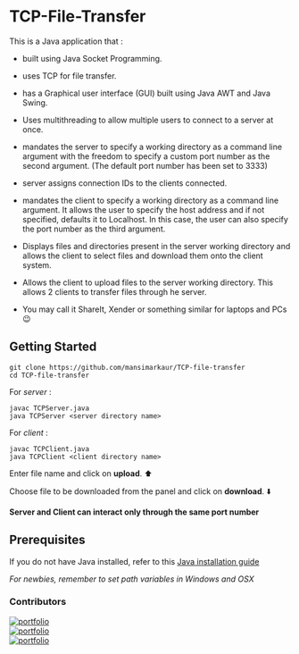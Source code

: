 # TCP-File-Transfer

This is a Java application that :

- built using Java Socket Programming.

- uses TCP for file transfer.
	
- has a Graphical user interface (GUI) built using Java AWT and Java Swing.
	
- Uses multithreading to allow multiple users to connect to a server at once.
	
- mandates the server to specify a working directory as a command line argument with the freedom to specify a custom port number as the second argument. (The default port number has been set to 3333)
	
- server assigns connection IDs to the clients connected.
	
- mandates the client to specify a working directory as a command line argument. It allows the user to specify the host address and if not specified, defaults it to Localhost. In this case, the user can also specify the port number as the third argument.
	
- Displays files and directories present in the server working directory and allows the client to select files and download them onto the client system.
	
- Allows the client to upload files to the server working directory. This allows 2 clients to transfer files through he server.
	
- You may call it ShareIt, Xender or something similar for laptops and PCs :wink: 
	

## Getting Started
```
git clone https://github.com/mansimarkaur/TCP-file-transfer
cd TCP-file-transfer
```
For *server* :
```
javac TCPServer.java
java TCPServer <server directory name>
```

For *client* :
```
javac TCPClient.java
java TCPClient <client directory name> 
```
Enter file name and click on **upload**. :arrow_up:

Choose file to be downloaded from the panel and click on **download**. :arrow_down:

**Server and Client can interact only through the same port number**

## Prerequisites

If you do not have Java installed, refer to this [Java installation guide](https://www.java.com/en/download/help/download_options.xml)

*For newbies, remember to set path variables in Windows and OSX*

### Contributors
[![portfolio](https://img.shields.io/badge/Likhit_Kalla-E23?style=for-the-badge)](https://github.com/likhitkalla)<br>
[![portfolio](https://img.shields.io/badge/Koganti_Sri_Sai_Harshith-072F5F?style=for-the-badge)](https://github.com/kssh18)<br>
[![portfolio](https://img.shields.io/badge/Yashwanth_Kiran-1e90ff?style=for-the-badge)](https://github.com/iyashk)<br>
